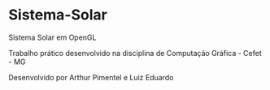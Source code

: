 # Sistema-Solar
Sistema Solar em OpenGL

Trabalho prático desenvolvido na disciplina de Computação Gráfica - Cefet - MG

Desenvolvido por Arthur Pimentel e Luiz Eduardo

